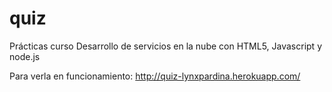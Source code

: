 # quiz

Prácticas curso Desarrollo de servicios en la nube con HTML5, Javascript y node.js

Para verla en funcionamiento: http://quiz-lynxpardina.herokuapp.com/
